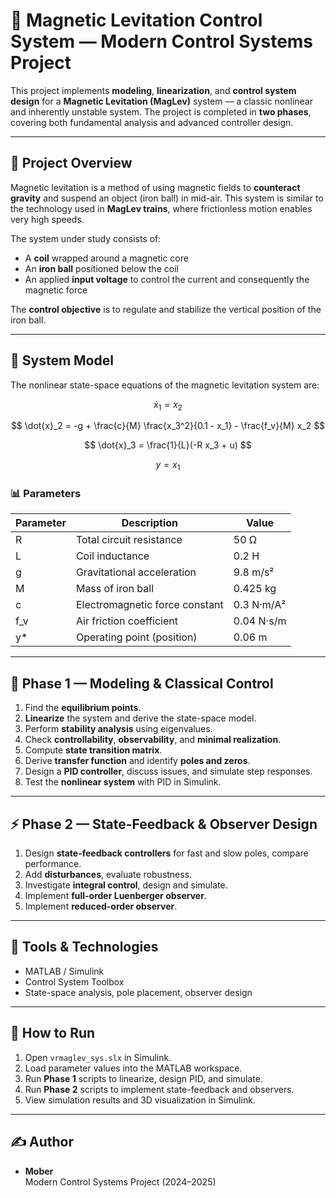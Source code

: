 # 🧲 Magnetic Levitation Control System — Modern Control Systems Project

This project implements **modeling**, **linearization**, and **control system design** for a **Magnetic Levitation (MagLev)** system — a classic nonlinear and inherently unstable system. The project is completed in **two phases**, covering both fundamental analysis and advanced controller design.

---

## 📌 Project Overview

Magnetic levitation is a method of using magnetic fields to **counteract gravity** and suspend an object (iron ball) in mid-air. This system is similar to the technology used in **MagLev trains**, where frictionless motion enables very high speeds.

The system under study consists of:
- A **coil** wrapped around a magnetic core  
- An **iron ball** positioned below the coil  
- An applied **input voltage** to control the current and consequently the magnetic force  

The **control objective** is to regulate and stabilize the vertical position of the iron ball.

---

## 🧮 System Model

The nonlinear state-space equations of the magnetic levitation system are:

$$
\dot{x}_1 = x_2
$$

$$
\dot{x}_2 = -g + \frac{c}{M} \frac{x_3^2}{0.1 - x_1} - \frac{f_v}{M} x_2
$$

$$
\dot{x}_3 = \frac{1}{L}(-R x_3 + u)
$$

$$
y = x_1
$$


### 📊 Parameters

| Parameter | Description                      | Value      |
|-----------|-----------------------------------|-----------|
| R         | Total circuit resistance          | 50 Ω      |
| L         | Coil inductance                   | 0.2 H     |
| g         | Gravitational acceleration        | 9.8 m/s²  |
| M         | Mass of iron ball                 | 0.425 kg  |
| c         | Electromagnetic force constant    | 0.3 N·m/A² |
| f_v       | Air friction coefficient          | 0.04 N·s/m |
| y*        | Operating point (position)        | 0.06 m    |

---

## 🧭 Phase 1 — Modeling & Classical Control

1. Find the **equilibrium points**.  
2. **Linearize** the system and derive the state-space model.  
3. Perform **stability analysis** using eigenvalues.  
4. Check **controllability**, **observability**, and **minimal realization**.  
5. Compute **state transition matrix**.  
6. Derive **transfer function** and identify **poles and zeros**.  
7. Design a **PID controller**, discuss issues, and simulate step responses.  
8. Test the **nonlinear system** with PID in Simulink.

---

## ⚡ Phase 2 — State-Feedback & Observer Design

1. Design **state-feedback controllers** for fast and slow poles, compare performance.  
2. Add **disturbances**, evaluate robustness.  
3. Investigate **integral control**, design and simulate.  
4. Implement **full-order Luenberger observer**.  
5. Implement **reduced-order observer**.

---

## 🧰 Tools & Technologies

- MATLAB / Simulink  
- Control System Toolbox  
- State-space analysis, pole placement, observer design

---

## 🚀 How to Run

1. Open `vrmaglev_sys.slx` in Simulink.  
2. Load parameter values into the MATLAB workspace.  
3. Run **Phase 1** scripts to linearize, design PID, and simulate.  
4. Run **Phase 2** scripts to implement state-feedback and observers.  
5. View simulation results and 3D visualization in Simulink.

---

## ✍️ Author

- **Mober**  
  Modern Control Systems Project (2024–2025)

